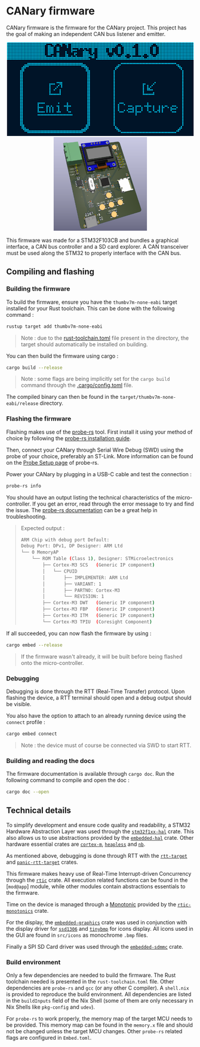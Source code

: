# CANary firmware

CANary firmware is the firmware for the CANary project. This project has the goal of making an independent CAN bus listener and emitter.

<p align="center">
<img src="assets/home_screen_emit.png" alt="🖼️ CANary Home Screen" height="250"/>
<img src="assets/hardware_3D.png" alt="🖼️ CANary Hardware - 3D render" height="250"/>
</p>

This firmware was made for a STM32F103CB and bundles a graphical interface, a CAN bus controller and a SD card explorer. A CAN transceiver must be used along the STM32 to properly interface with the CAN bus.

## Compiling and flashing

### Building the firmware

To build the firmware, ensure you have the `thumbv7m-none-eabi` target installed for your Rust toolchain. This can be done with the following command :

```bash
rustup target add thumbv7m-none-eabi
```

> Note : due to the [rust-toolchain.toml](rust-toolchain.toml) file present in the directory, the target should automatically be installed on building.

You can then build the firmware using cargo :

```bash
cargo build --release
```

> Note : some flags are being implicitly set for the `cargo build` command through the [.cargo/config.toml](.cargo/config.toml) file.

The compiled binary can then be found in the `target/thumbv7m-none-eabi/release` directory.

### Flashing the firmware

Flashing makes use of the [probe-rs](https://github.com/probe-rs/probe-rs) tool. First install it using your method of choice by following the [probe-rs installation guide](https://probe.rs/docs/getting-started/installation/).

Then, connect your CANary through Serial Wire Debug (SWD) using the probe of your choice, preferably an ST-Link. More information can be found on the [Probe Setup page](https://probe.rs/docs/getting-started/probe-setup/#st-link) of probe-rs.

Power your CANary by plugging in a USB-C cable and test the connection :

```bash
probe-rs info
```

You should have an output listing the technical characteristics of the micro-controller. If you get an error, read through the error message to try and find the issue. The [probe-rs documentation](https://probe.rs/docs/) can be a great help in troubleshooting.

> Expected output :
>
> ```bash
> ARM Chip with debug port Default:
> Debug Port: DPv1, DP Designer: ARM Ltd
> └── 0 MemoryAP
>     └── ROM Table (Class 1), Designer: STMicroelectronics
>         ├── Cortex-M3 SCS   (Generic IP component)
>         │   └── CPUID
>         │       ├── IMPLEMENTER: ARM Ltd
>         │       ├── VARIANT: 1
>         │       ├── PARTNO: Cortex-M3
>         │       └── REVISION: 1
>         ├── Cortex-M3 DWT   (Generic IP component)
>         ├── Cortex-M3 FBP   (Generic IP component)
>         ├── Cortex-M3 ITM   (Generic IP component)
>         └── Cortex-M3 TPIU  (Coresight Component)
> ```

If all succeeded, you can now flash the firmware by using :

```bash
cargo embed --release
```

> If the firmware wasn't already, it will be built before being flashed onto the micro-controller.

### Debugging

Debugging is done through the RTT (Real-Time Transfer) protocol. Upon flashing the device, a RTT terminal should open and a debug output should be visible.

You also have the option to attach to an already running device using the `connect` profile :

```bash
cargo embed connect
```

> Note : the device must of course be connected via SWD to start RTT.

### Building and reading the docs

The firmware documentation is available through `cargo doc`. Run the following command to compile and open the doc :

```bash
cargo doc --open
```

## Technical details

To simplify development and ensure code quality and readability, a STM32 Hardware Abstraction Layer was used through the [`stm32f1xx-hal`](https://crates.io/crates/stm32f1xx-hal/) crate. This also allows us to use abstractions provided by the [`embedded-hal`](https://crates.io/crates/embedded-hal/) crate. Other hardware essential crates are [`cortex-m`](https://crates.io/crates/cortex-m/), [`heapless`](https://crates.io/crates/heapless/) and [`nb`](https://crates.io/crates/nb/).

As mentioned above, debugging is done through RTT with the [`rtt-target`](https://crates.io/crates/rtt-target/) and [`panic-rtt-target`](https://crates.io/crates/panic-rtt-target/) crates.

This firmware makes heavy use of Real-Time Interrupt-driven Concurrency through the [`rtic`](https://crates.io/crates/rtic/) crate. All execution related functions can be found in the [`mod@app`] module, while other modules contain abstractions essentials to the firmware.

Time on the device is managed through a [Monotonic](app::Mono) provided by the [`rtic-monotonics`](https://crates.io/crates/rtic-monotonics/) crate.

For the display, the [`embedded-graphics`](https://crates.io/crates/embedded-graphics/) crate was used in conjunction with the display driver for [`ssd1306`](https://crates.io/crates/ssd1306/) and [`tinybmp`](https://crates.io/crates/tinybmp/) for icons display. All icons used in the GUI are found in `src/icons` as monochrome `.bmp` files.

Finally a SPI SD Card driver was used through the [`embedded-sdmmc`](https://crates.io/crates/embedded-sdmmc/) crate.

### Build environment

Only a few dependencies are needed to build the firmware. The Rust toolchain needed is presented in the `rust-toolchain.toml` file. Other dependencies are `probe-rs` and `gcc` (or any other C compiler).
A `shell.nix` is provided to reproduce the build environment. All dependencies are listed in the `buildInputs` field of the Nix Shell (some of them are only necessary in Nix Shells like `pkg-config` and `udev`).

For `probe-rs` to work properly, the memory map of the target MCU needs to be provided. This memory map can be found in the `memory.x` file and should not be changed unless the target MCU changes. Other `probe-rs` related flags are configured in `Embed.toml`.
